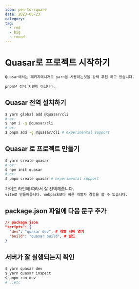 ```yaml
---
icon: pen-to-square
date: 2023-06-23
category:
tag:
  - red
  - big
  - round
---
```


# Quasar로 프로젝트 시작하기

`Quasar에서는 패키지매니저로 yarn을 사용하는것을 강력 추천 하고 있습니다.`

`pnpm은 정식 지원이 아닙니다.`

## Quasar 전역 설치하기

```sh
$ yarn global add @quasar/cli
# or:
$ npm i -g @quasar/cli
# or:
$ pnpm add -g @quasar/cli # experimental support
```

## Quasar 로 프로젝트 만들기

```sh
$ yarn create quasar
# or:
$ npm init quasar
# or:
$ pnpm create quasar # experimental support
```

가이드 라인에 따라서 잘 선택해줍니다. <br />
`vite로 만들어줍니다. webpack보다 빠른 개발자 경험을 할 수 있습니다.`

## package.json 파일에 다음 문구 추가

```json
// package.json
"scripts": {
  "dev": "quasar dev", # 개발 서버 열기
  "build": "quasar build", # 빌드
}
```

## 서버가 잘 실행되는지 확인

```sh
$ yarn quasar dev
$ yarn quasar inspect
$ pnpm run dev
# ..etc
```

<!-- <Comment /> -->

<script setup lang="ts">
// import Comment from "../components/Comment.vue";
</script>
